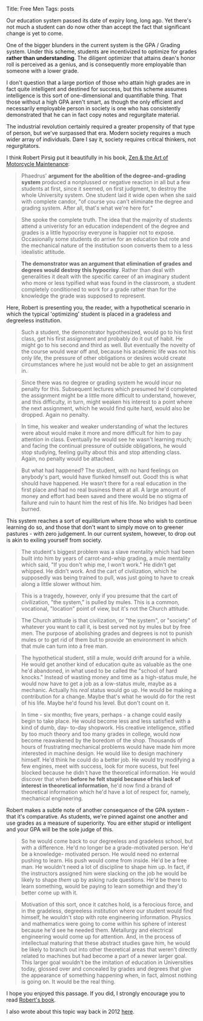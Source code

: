 Title: Free Men
Tags: posts



Our education system passed its date of expiry long, long ago. Yet there's not
much a student can do now other than accept the fact that significant change
is yet to come.



One of the bigger blunders in the current system is the GPA / Grading system.
Under this scheme, students are incentivized to optimize for grades **rather
than understanding**. The diligent optimizer that attains dean's honor roll is
perceived as a genius, and is consequently more employable than someone with a
lower grade.



I don't question that a large portion of those who attain high grades are in
fact quite intelligent and destined for success, but this scheme assumes
intelligence is this sort of one-dimensional and quantifiable thing. That
those without a high GPA aren't smart, as though the only efficient and
necessarily employable person in society is one who has consistently
demonstrated that he can in fact copy notes and regurgitate material.



The industrial revolution certainly required a greater propensity of that type
of person, but we've surpassed that era. Modern society requires a much wider
array of individuals. Dare I say it, society requires critical thinkers, not
regurgitators.



I think Robert Pirsig put it beautifully in his book, [Zen & the Art of
Motorcycle
Maintenance](http://www.amazon.ca/gp/product/0060589469?keywords=zen%20and%20the%20art%20of%20motorcycle%20maintenance&qid;=1446768528&ref;_=sr_1_1&sr;=8-1):



> Phaedrus' **argument for the abolition of the degree-and-grading system**
produced a nonplussed or negative reaction in all but a few students at first,
since it seemed, on first judgment, to destroy the whole University system.
One student laid it wide open when she said with complete candor, "of course
you can't eliminate the degree and grading system. After all, that's what
we're here for."

>

> She spoke the complete truth. The idea that the majority of students attend
a univeristy for an education independent of the degree and grades is a little
hypocrisy everyone is happier not to expose. Occasionally some students do
arrive for an education but rote and the mechanical nature of the institution
soon converts them to a less idealistic attitude.

>

> **The demonstrator was an argument that elimination of grades and degrees
would destroy this hypocrisy**. Rather than deal with generalities it dealt
with the specific career of an imaginary student who more or less typified
what was found in the classroom, a student completely conditioned to work for
a grade rather than for the knowledge the grade was supposed to represent.



Here, Robert is presenting you, the reader, with a hypothetical scenario in
which the typical 'optimizing' student is placed in a gradeless and degreeless
institution.



> Such a student, the demonstrator hypothesized, would go to his first class,
get his first assignment and probably do it out of habit. He might go to his
second and third as well. But eventually the novelty of the course would wear
off and, because his academic life was not his only life, the pressure of
other obligations or desires would create circumstances where he just would
not be able to get an assignment in.

>

> Since there was no degree or grading system he would incur no penalty for
this. Subsequent lectures which presumed he'd completed the assignment might
be a little more difficult to understand, however, and this difficulty, in
turn, might weaken his interest to a point where the next assignment, which he
would find quite hard, would also be dropped. Again no penalty.

>

> In time, his weaker and weaker understanding of what the lectures were about
would make it more and more difficult for him to pay attention in class.
Eventually he would see he wasn't learning much; and facing the continual
pressure of outside obligations, he would stop studying, feeling guilty about
this and stop attending class. Again, no penalty would be attached.

>

> But what had happened? The student, with no hard feelings on anybody's part,
would have flunked himself out. Good! this is what should have happened. He
wasn't there for a real education in the first place and had no real business
there at all. A large amount of money and effort had been saved and there
would be no stigma of failure and ruin to haunt him the rest of his life. No
bridges had been burned.



This system reaches a sort of equilibrium where those who wish to continue
learning do so, and those that don't want to simply move on to greener
pastures - with zero judgement. In our current system, however, to drop out is
akin to exiling yourself from society.



> The student's biggest problem was a slave mentality which had been built
into him by years of carrot-and-whip grading, a mule mentality which said, "If
you don't whip me, I won't work." He didn't get whipped. He didn't work. And
the cart of civilization, which he supposedly was being trained to pull, was
just going to have to creak along a little slower without him.

>

> This is a tragedy, however, only if you presume that the cart of
civilization, "the system," is pulled by mules. This is a common, vocational,
"location" point of view, but it's not the Church attitude.

>

> The Church attitude is that civilization, or "the system", or "society" of
whatever you want to call it, is best served not by mules but by free men. The
purpose of abolishing grades and degrees is not to punish mules or to get rid
of them but to provide an environment in which that mule can turn into a free
man.

>

> The hypothetical student, still a mule, would drift around for a while. He
would get another kind of education quite as valuable as the one he'd
abandoned, in what used to be called the "school of hard knocks." Instead of
wasting money and time as a high-status mule, he would now have to get a job
as a low-status mule, maybe as a mechanic. Actually his *real* status would go
up. He would be making a contribution for a change. Maybe that's what he would
do for the rest of his life. Maybe he'd found his level. But don't count on
it.

>

> In time - six months; five years, perhaps - a change could easily begin to
take place. He would become less and less satisfied with a kind of dumb, day-
to-day shopwork. His creative intelligence, stifled by too much theory and too
many grades in college, would now become reawakened by the boredom of the
shop. Thousands of hours of frustrating mechanical problems would have made
him more interested in machine design. He would like to design machinery
himself. He'd think he could do a better job. He would try modifying a few
engines, meet with success, look for more sucess, but feel blocked because he
didn't have the theoretical information. He would discover that when **before
he felt stupid because of his lack of interest in theoretical information**,
he'd now find a brand of theoretical information which he'd have a lot of
respect for, namely, mechanical engineering.



Robert makes a subtle note of another consequence of the GPA system - that
it's comparative. As students, we're pinned against one another and use grades
as a measure of superiority. You are either stupid or intelligent and your GPA
will be the sole judge of this.



> So he would come back to our degreeless and gradeless school, but with a
difference. He'd no longer be a grade-motivated person. He'd be a knowledge-
motivated person. He would need no external pushing to learn. His push would
come from inside. He'd be a free man. He wouldn't need a lot of discipline to
shape him up. In fact, if the instructors assigned him were slacking on the
job he would be likely to shape *them* up by asking rude questions. He'd be
there to learn something, would be paying to learn somethign and they'd better
come up with it.

>

> Motivation of this sort, once it catches hold, is a ferocious force, and in
the gradeless, degreeless institution where our student would find himself, he
wouldn't stop with rote engineering information. Physics and mathematics were
going to come within his sphere of interest because he'd see he needed them.
Metallurgy and electrical engineering would come up for attention. And, in the
process of intellectual maturing that these abstract studies gave him, he
would be likely to branch out into other theoretical areas that weren't
directly related to machines but had become a part of a newer larger goal.
This larger goal wouldn't be the imitation of education in Universities today,
glossed over and concealed by grades and degrees that give the appearance of
something happening when, in fact, almost nothing is going on. It would be the
real thing.



I hope you enjoyed this passage. If you did, I strongly encourage you to read
[Robert's
book](http://www.amazon.ca/gp/product/0060589469?keywords=zen%20and%20the%20art%20of%20motorcycle%20maintenance&qid;=1446768528&ref;_=sr_1_1&sr;=8-1).



I also wrote about this topic way back in 2012
[here](http://wlustudentlife.blogspot.ca/2012/09/education-and-its-flaw.html).

